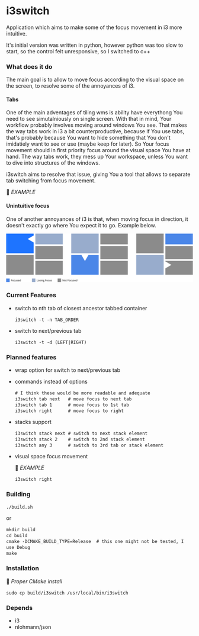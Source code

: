 i3switch
===========

Application which aims to make some of the focus movement in i3 more intuitive.

It's initial version was written in python, however python was too slow to start,
so the control felt unresponsive, so I switched to c++

### What does it do

The main goal is to allow to move focus according to the visual space on the
screen, to resolve some of the annoyances of i3.

#### Tabs

One of the main adventages of tiling wms is ability have everythong You need to see simutalniously on single screen.
With that in mind, Your workflow probably involves moving around windows You
see.
That makes the way tabs work in i3 a bit counterproductive, because if You use
tabs, that's probably because You want to hide something that You don't
imidatiely want to see or use (maybe keep for later).
So Your focus movement should in first priority focus around the visual space
You have at hand. The way tabs work, they mess up Your workspace, unless You
want to dive into structures of the windows.

i3switch aims to resolve that issue, giving You a tool that allows to separate
tab switching from focus movement.

:pushpin: *EXAMPLE*

#### Unintuitive focus

One of another annoyances of i3 is that, when moving focus in direction, it
doesn't exactly go where You expect it to go. Example below.

![Unintuitive Focus Example](docs/img/unintuitive_focus_01.svg)

### Current Features

* switch to nth tab of closest ancestor tabbed container

      i3switch -t -n TAB_ORDER

* switch to next/previous tab

      i3switch -t -d (LEFT|RIGHT)


### Planned features

* wrap option for switch to next/previous tab

* commands instead of options

      # I think these would be more readable and adequate
      i3switch tab next   # move focus to next tab
      i3switch tab 1      # move focus to 1st tab
      i3switch right      # move focus to right

* stacks support

      i3switch stack next # switch to next stack element
      i3switch stack 2    # switch to 2nd stack element
      i3switch any 3      # switch to 3rd tab or stack element

* visual space focus movement

  :pushpin: *EXAMPLE*

      i3switch right

### Building

    ./build.sh

or

    mkdir build
    cd build
    cmake -DCMAKE_BUILD_TYPE=Release  # this one might not be tested, I use Debug
    make

### Installation

:pushpin: *Proper CMake install*

    sudo cp build/i3switch /usr/local/bin/i3switch

### Depends

* i3
* nlohmann/json
